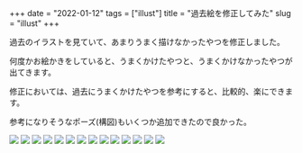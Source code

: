 +++
date = "2022-01-12"
tags = ["illust"]
title = "過去絵を修正してみた"
slug = "illust"
+++

過去のイラストを見ていて、あまりうまく描けなかったやつを修正しました。

何度かお絵かきをしていると、うまくかけたやつと、うまくかけなかったやつが出てきます。

修正においては、過去にうまくかけたやつを参考にすると、比較的、楽にできます。

参考になりそうなポーズ(構図)もいくつか追加できたので良かった。

![](/img/yui_101.png)
![](/img/yui_102.png)
![](/img/yui_106.png)
![](/img/yui_107.png)
![](/img/yui_36.png)
![](/img/yui_71.png)
![](/img/yui_73.png)
![](/img/yui_75.png)
![](/img/yui_78.png)
![](/img/yui_79.png)
![](/img/yui_82.png)
![](/img/yui_83.png)
![](/img/yui_92.png)
![](/img/yui_93.png)
